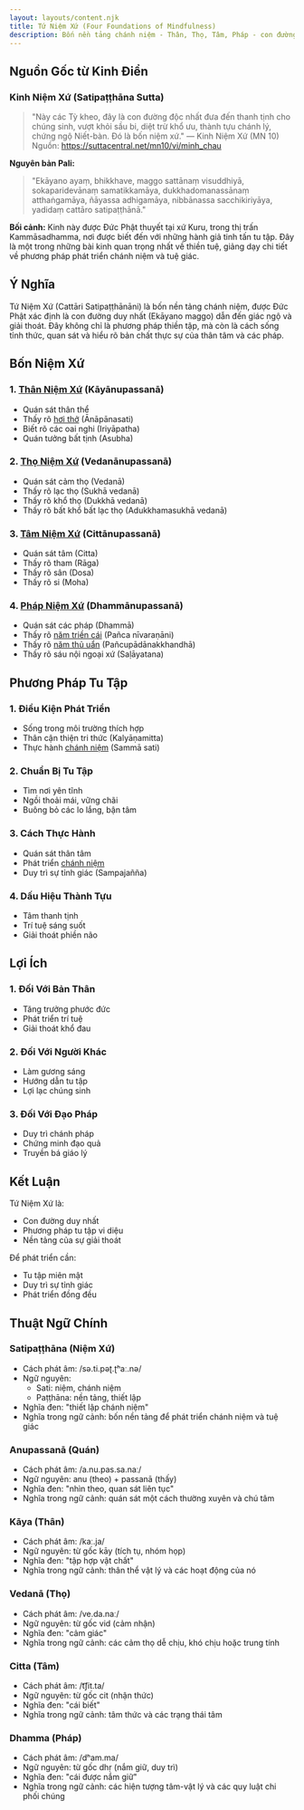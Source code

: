 ```yaml
---
layout: layouts/content.njk
title: Tứ Niệm Xứ (Four Foundations of Mindfulness)
description: Bốn nền tảng chánh niệm - Thân, Thọ, Tâm, Pháp - con đường duy nhất dẫn đến thanh tịnh, vượt khỏi sầu bi, chấm dứt khổ đau
---
```


## Nguồn Gốc từ Kinh Điển

### Kinh Niệm Xứ (Satipaṭṭhāna Sutta)

> "Này các Tỳ kheo, đây là con đường độc nhất đưa đến thanh tịnh cho chúng sinh, vượt khỏi sầu bi, diệt trừ khổ ưu, thành tựu chánh lý, chứng ngộ Niết-bàn. Đó là bốn niệm xứ."
> — Kinh Niệm Xứ (MN 10)
> Nguồn: https://suttacentral.net/mn10/vi/minh_chau

**Nguyên bản Pali:**
> "Ekāyano ayaṃ, bhikkhave, maggo sattānaṃ visuddhiyā, sokaparidevānaṃ samatikkamāya, dukkhadomanassānaṃ atthaṅgamāya, ñāyassa adhigamāya, nibbānassa sacchikiriyāya, yadidaṃ cattāro satipaṭṭhānā."

**Bối cảnh:**
Kinh này được Đức Phật thuyết tại xứ Kuru, trong thị trấn Kammāsadhamma, nơi được biết đến với những hành giả tinh tấn tu tập. Đây là một trong những bài kinh quan trọng nhất về thiền tuệ, giảng dạy chi tiết về phương pháp phát triển chánh niệm và tuệ giác.

## Ý Nghĩa

Tứ Niệm Xứ (Cattāri Satipaṭṭhānāni) là bốn nền tảng chánh niệm, được Đức Phật xác định là con đường duy nhất (Ekāyano maggo) dẫn đến giác ngộ và giải thoát. Đây không chỉ là phương pháp thiền tập, mà còn là cách sống tỉnh thức, quan sát và hiểu rõ bản chất thực sự của thân tâm và các pháp.

## Bốn Niệm Xứ

### 1. [Thân Niệm Xứ](/content/than-niem-xu/) (Kāyānupassanā)
- Quán sát thân thể
- Thấy rõ [hơi thở](/content/anapanasati/) (Ānāpānasati)
- Biết rõ các oai nghi (Iriyāpatha)
- Quán tưởng bất tịnh (Asubha)

### 2. [Thọ Niệm Xứ](/content/tho-niem-xu/) (Vedanānupassanā)
- Quán sát cảm thọ (Vedanā)
- Thấy rõ lạc thọ (Sukhā vedanā)
- Thấy rõ khổ thọ (Dukkhā vedanā)
- Thấy rõ bất khổ bất lạc thọ (Adukkhamasukhā vedanā)

### 3. [Tâm Niệm Xứ](/content/tam-niem-xu/) (Cittānupassanā)
- Quán sát tâm (Citta)
- Thấy rõ tham (Rāga)
- Thấy rõ sân (Dosa)
- Thấy rõ si (Moha)

### 4. [Pháp Niệm Xứ](/content/phap-niem-xu/) (Dhammānupassanā)
- Quán sát các pháp (Dhammā)
- Thấy rõ [năm triền cái](/content/nam-trien-cai/) (Pañca nīvaraṇāni)
- Thấy rõ [năm thủ uẩn](/content/ngu-uan/) (Pañcupādānakkhandhā)
- Thấy rõ sáu nội ngoại xứ (Saḷāyatana)

## Phương Pháp Tu Tập

### 1. Điều Kiện Phát Triển
- Sống trong môi trường thích hợp
- Thân cận thiện tri thức (Kalyāṇamitta)
- Thực hành [chánh niệm](/content/chanh-niem/) (Sammā sati)

### 2. Chuẩn Bị Tu Tập
- Tìm nơi yên tĩnh
- Ngồi thoải mái, vững chãi
- Buông bỏ các lo lắng, bận tâm

### 3. Cách Thực Hành
- Quán sát thân tâm
- Phát triển [chánh niệm](/content/chanh-niem/)
- Duy trì sự tỉnh giác (Sampajañña)

### 4. Dấu Hiệu Thành Tựu
- Tâm thanh tịnh
- Trí tuệ sáng suốt
- Giải thoát phiền não

## Lợi Ích

### 1. Đối Với Bản Thân
- Tăng trưởng phước đức
- Phát triển trí tuệ
- Giải thoát khổ đau

### 2. Đối Với Người Khác
- Làm gương sáng
- Hướng dẫn tu tập
- Lợi lạc chúng sinh

### 3. Đối Với Đạo Pháp
- Duy trì chánh pháp
- Chứng minh đạo quả
- Truyền bá giáo lý

## Kết Luận

Tứ Niệm Xứ là:
- Con đường duy nhất
- Phương pháp tu tập vi diệu
- Nền tảng của sự giải thoát

Để phát triển cần:
- Tu tập miên mật
- Duy trì sự tỉnh giác
- Phát triển đồng đều

## Thuật Ngữ Chính

### Satipaṭṭhāna (Niệm Xứ)
- Cách phát âm: /sə.ti.pəʈ.ʈʰaː.nə/
- Ngữ nguyên:
  - Sati: niệm, chánh niệm
  - Paṭṭhāna: nền tảng, thiết lập
- Nghĩa đen: "thiết lập chánh niệm"
- Nghĩa trong ngữ cảnh: bốn nền tảng để phát triển chánh niệm và tuệ giác

### Anupassanā (Quán)
- Cách phát âm: /a.nu.pas.sa.naː/
- Ngữ nguyên: anu (theo) + passanā (thấy)
- Nghĩa đen: "nhìn theo, quan sát liên tục"
- Nghĩa trong ngữ cảnh: quán sát một cách thường xuyên và chú tâm

### Kāya (Thân)
- Cách phát âm: /kaː.ja/
- Ngữ nguyên: từ gốc kāy (tích tụ, nhóm họp)
- Nghĩa đen: "tập hợp vật chất"
- Nghĩa trong ngữ cảnh: thân thể vật lý và các hoạt động của nó

### Vedanā (Thọ)
- Cách phát âm: /ve.da.naː/
- Ngữ nguyên: từ gốc vid (cảm nhận)
- Nghĩa đen: "cảm giác"
- Nghĩa trong ngữ cảnh: các cảm thọ dễ chịu, khó chịu hoặc trung tính

### Citta (Tâm)
- Cách phát âm: /t͡ʃit.ta/
- Ngữ nguyên: từ gốc cit (nhận thức)
- Nghĩa đen: "cái biết"
- Nghĩa trong ngữ cảnh: tâm thức và các trạng thái tâm

### Dhamma (Pháp)
- Cách phát âm: /dʰam.ma/
- Ngữ nguyên: từ gốc dhṛ (nắm giữ, duy trì)
- Nghĩa đen: "cái được nắm giữ"
- Nghĩa trong ngữ cảnh: các hiện tượng tâm-vật lý và các quy luật chi phối chúng
